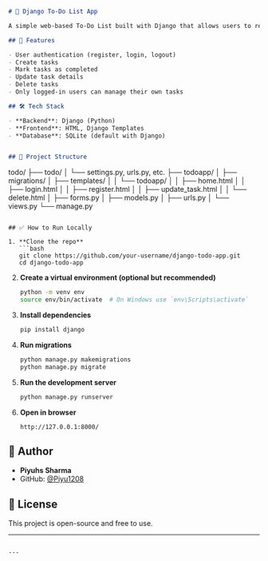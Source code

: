 
```markdown
# 📝 Django To-Do List App

A simple web-based To-Do List built with Django that allows users to register, log in, and manage their personal tasks. Each user can create, update, and delete their own tasks after logging in.

## 🚀 Features

- User authentication (register, login, logout)
- Create tasks
- Mark tasks as completed
- Update task details
- Delete tasks
- Only logged-in users can manage their own tasks

## 🛠️ Tech Stack

- **Backend**: Django (Python)
- **Frontend**: HTML, Django Templates
- **Database**: SQLite (default with Django)


## 📂 Project Structure

```
todo/
├── todo/
│   └── settings.py, urls.py, etc.
├── todoapp/
│   ├── migrations/
│   ├── templates/
│   │   └── todoapp/
│   │       ├── home.html
│   │       ├── login.html
│   │       ├── register.html
│   │       ├── update_task.html
│   │       └── delete.html
│   ├── forms.py
│   ├── models.py
│   ├── urls.py
│   └── views.py
└── manage.py
```

## ✅ How to Run Locally

1. **Clone the repo**
   ```bash
   git clone https://github.com/your-username/django-todo-app.git
   cd django-todo-app
   ```

2. **Create a virtual environment (optional but recommended)**
   ```bash
   python -m venv env
   source env/bin/activate  # On Windows use `env\Scripts\activate`
   ```

3. **Install dependencies**
   ```bash
   pip install django
   ```

4. **Run migrations**
   ```bash
   python manage.py makemigrations
   python manage.py migrate
   ```

5. **Run the development server**
   ```bash
   python manage.py runserver
   ```

6. **Open in browser**
   ```
   http://127.0.0.1:8000/
   ```

## 👤 Author

- **Piyuhs Sharma**
- GitHub: [@Piyu1208](https://github.com/Piyu1208)

## 📄 License

This project is open-source and free to use.

---

```

---
